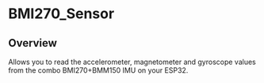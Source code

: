 # BMI270_Sensor

## Overview

Allows you to read the accelerometer, magnetometer and gyroscope values from the combo BMI270+BMM150 IMU on your ESP32.

